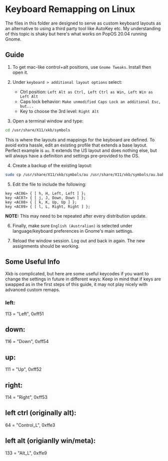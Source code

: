 # Keyboard Remapping on Linux
The files in this folder are designed to serve as custom keyboard layouts as an alternative to using a third party tool like AutoKey etc.
My understanding of this topic is shaky but here's what works on PopOS 20.04 running Gnome.

## Guide
1. To get mac-like control+alt positions, use `Gnome Tweaks`. Install then open it.

2. Under `keyboard > additional layout options` select:
   * Ctrl position: `Left Alt as Ctrl, Left Ctrl as Win, Left Win as Left Alt`
   * Caps lock behavior: `Make unmodified Caps Lock an additional Esc, but...`
   * Key to choose the 3rd level: `Right Alt`

3. Open a terminal window and type:
```zsh
cd /usr/share/X11/xkb/symbols
```
This is where the layouts and mappings for the keyboard are defined. To avoid extra hassle, edit an existing profile that extends a base layout.
Perfect example is `au`. It extends the US layout and does nothing else, but will always have a definition and settings pre-provided to the OS.

4. Create a backup of the existing layout:
```zsh
sudo cp /usr/share/X11/xkb/symbols/au /usr/share/X11/xkb/symbols/au.bak
```

5. Edit the file to include the following:
```
key <AC06> { [ h, H, Left, Left ] };
key <AC07> { [ j, J, Down, Down ] };
key <AC08> { [ k, K, Up, Up ] };
key <AC09> { [ l, L, Right, Right ] };
```
**NOTE:** This may need to be repeated after every distribution update.

6. Finally, make sure `English (Australian)` is selected under language/keyboard preferences in Gnome's main settings.

7. Reload the window session. Log out and back in again. The new assignments should be working.

## Some Useful Info
Xkb is complicated, but here are some useful keycodes if you want to change the settings in future in different ways:
Keep in mind that if keys are swapped as in the first steps of this guide, it may not play nicely with advanced custom remaps.

### left:
113 = <LEFT>
"Left", 0xff51

## down:
116 = <DOWN>
"Down", 0xff54

## up:
111 = <UP>
"Up", 0xff52

## right:
114 = <RGHT>
"Right", 0xff53

## left ctrl (originally alt):
64 = <LWIN>
"Control_L", 0xffe3

## left alt (origianlly win/meta):
133 = <LALT>
"Alt_L", 0xffe9
